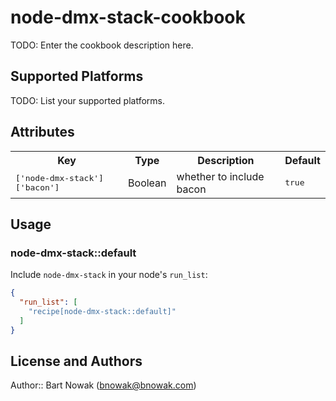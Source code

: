 # node-dmx-stack-cookbook

TODO: Enter the cookbook description here.

## Supported Platforms

TODO: List your supported platforms.

## Attributes

<table>
  <tr>
    <th>Key</th>
    <th>Type</th>
    <th>Description</th>
    <th>Default</th>
  </tr>
  <tr>
    <td><tt>['node-dmx-stack']['bacon']</tt></td>
    <td>Boolean</td>
    <td>whether to include bacon</td>
    <td><tt>true</tt></td>
  </tr>
</table>

## Usage

### node-dmx-stack::default

Include `node-dmx-stack` in your node's `run_list`:

```json
{
  "run_list": [
    "recipe[node-dmx-stack::default]"
  ]
}
```

## License and Authors

Author:: Bart Nowak (<bnowak@bnowak.com>)
